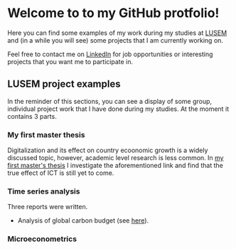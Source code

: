 # Welcome to to my GitHub protfolio!

Here you can find some examples of my work during my studies at [LUSEM](https://www.lusem.lu.se/) and (in a while you will see) some projects that I am currently working on.

Feel free to contact me on [LinkedIn](https://www.linkedin.com/in/oskarsniksmalnieks/) for job opportunities or interesting projects that you want me to participate in.

## LUSEM project examples
In the reminder of this sections, you can see a display of some group, individual project work that I have done during my studies. At the moment it contains 3 parts.
 
### My first master thesis

Digitalization and its effect on country ecoonomic growth is a widely discussed topic, however, academic level research is less common. In [my first master's thesis](https://lup.lub.lu.se/student-papers/search/publication/9026750) I investigate the aforementioned link and find that the true effect of ICT is still yet to come.

### Time series analysis

Three reports were written.
- Analysis of global carbon budget (see [here](https://drive.google.com/file/d/1xCMaEqdBvy_JfNY_qvkx63szHQ74-T1Y/view?usp=sharing)).


### Microeconometrics





